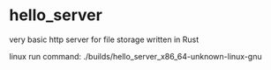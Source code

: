 # hello_server
very basic http server for file storage written in Rust

linux run command:
./builds/hello_server_x86_64-unknown-linux-gnu
